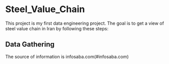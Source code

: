 # Steel_Value_Chain

This project is my first data engineering project. The goal is to get a view of steel value chain in Iran by following these steps:

## Data Gathering
The source of information is infosaba.com(#infosaba.com)
